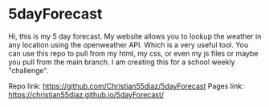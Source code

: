 # 5dayForecast
Hi, this is my 5 day forecast. My website allows you to lookup the weather in any location using the openweather API. Which is a very useful tool. You can use this repo to pull from my html, my css, or even my js files or maybe you pull from the main branch. I am creating this for a school weekly "challenge".

Repo link: https://github.com/Christian55diaz/5dayForecast
Pages link: https://christian55diaz.github.io/5dayForecast/
